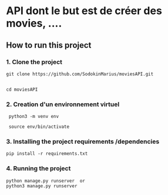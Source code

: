 # API dont le but est de créer des movies, .... 

## How to run this project
### 1. Clone the project
 ```
 git clone https://github.com/SodokinMarius/moviesAPI.git

 
 cd moviesAPI
 ```

### 2. Creation d'un environnement virtuel
```
 python3 -m venv env

 source env/bin/activate
```

### 3. Installing the project requirements /dependencies
```
pip install -r requirements.txt
```
### 4. Running the project
```
python manage.py runserver  or 
python3 manage.py runserver
```